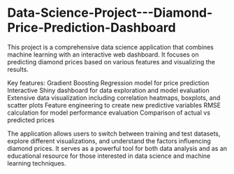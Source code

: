 # Data-Science-Project---Diamond-Price-Prediction-Dashboard
This project is a comprehensive data science application that combines machine learning with an interactive web dashboard. It focuses on predicting diamond prices based on various features and visualizing the results.

Key features:
Gradient Boosting Regression model for price prediction
Interactive Shiny dashboard for data exploration and model evaluation
Extensive data visualization including correlation heatmaps, boxplots, and scatter plots
Feature engineering to create new predictive variables
RMSE calculation for model performance evaluation
Comparison of actual vs predicted prices

The application allows users to switch between training and test datasets, explore different visualizations, and understand the factors influencing diamond prices. It serves as a powerful tool for both data analysis and as an educational resource for those interested in data science and machine learning techniques.
